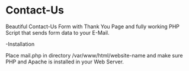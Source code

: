 # Contact-Us
Beautiful Contact-Us Form with Thank You Page and fully working PHP Script that sends form data to your E-Mail. 

-Installation

Place mail.php in directory /var/www/html/website-name and make sure PHP and Apache is installed in your Web Server.
